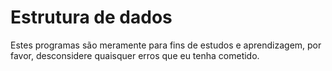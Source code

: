 # Estrutura de dados

Estes programas são meramente para fins de estudos e aprendizagem, por favor, desconsidere quaisquer erros que eu tenha cometido. 